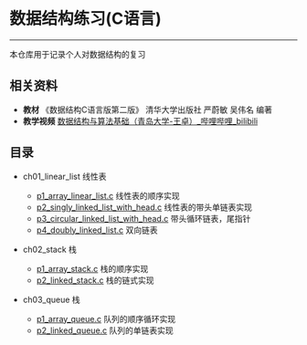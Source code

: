 # 数据结构练习(C语言)
***

本仓库用于记录个人对数据结构的复习

## 相关资料
- **教材** 《数据结构C语言版第二版》 清华大学出版社 严蔚敏 吴伟名 编著
- **教学视频** [数据结构与算法基础（青岛大学-王卓）_哔哩哔哩_bilibili](https://www.bilibili.com/video/BV1nJ411V7bd/?vd_source=ce2c64e2380b23fc8a0d20d49c88b6aa)

## 目录

- ch01_linear_list 线性表
  - [p1_array_linear_list.c](ch01_linear_list/p1_array_linear_list.c) 线性表的顺序实现 
  - [p2_singly_linked_list_with_head.c](ch01_linear_list/p2_singly_linked_list_with_head.c) 线性表的带头单链表实现
  - [p3_circular_linked_list_with_head.c](ch01_linear_list/p3_circular_linked_list_with_head.c) 带头循环链表，尾指针
  - [p4_doubly_linked_list.c](ch01_linear_list/p4_doubly_linked_list.c) 双向链表

- ch02_stack 栈
  - [p1_array_stack.c](ch02_stack/p1_array_stack.c) 栈的顺序实现
  - [p2_linked_stack.c](ch02_stack/p2_linked_stack.c) 栈的链式实现

- ch03_queue 栈
  - [p1_array_queue.c](ch03_queue/p1_array_queue.c) 队列的顺序循环实现
  - [p2_linked_queue.c](ch03_queue/p2_linked_queue.c) 队列的单链表实现